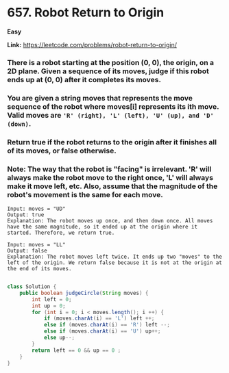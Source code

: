 # 657. Robot Return to Origin

**Easy**

**Link:** https://leetcode.com/problems/robot-return-to-origin/

### There is a robot starting at the position (0, 0), the origin, on a 2D plane. Given a sequence of its moves, judge if this robot ends up at (0, 0) after it completes its moves.

### You are given a string moves that represents the move sequence of the robot where moves[i] represents its ith move. Valid moves are `'R' (right), 'L' (left), 'U' (up), and 'D' (down)`.

### Return true if the robot returns to the origin after it finishes all of its moves, or false otherwise.

### Note: The way that the robot is "facing" is irrelevant. 'R' will always make the robot move to the right once, 'L' will always make it move left, etc. Also, assume that the magnitude of the robot's movement is the same for each move.

```
Input: moves = "UD"
Output: true
Explanation: The robot moves up once, and then down once. All moves have the same magnitude, so it ended up at the origin where it started. Therefore, we return true.

Input: moves = "LL"
Output: false
Explanation: The robot moves left twice. It ends up two "moves" to the left of the origin. We return false because it is not at the origin at the end of its moves.

```

```java

class Solution {
    public boolean judgeCircle(String moves) {
        int left = 0;
        int up = 0;
        for (int i = 0; i < moves.length(); i ++) {
            if (moves.charAt(i) == 'L') left ++;
            else if (moves.charAt(i) == 'R') left --;
            else if (moves.charAt(i) == 'U') up++;
            else up--;
        }
        return left == 0 && up == 0 ;
    }
}


```